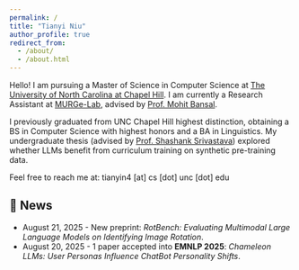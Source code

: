 ```yaml
---
permalink: /
title: "Tianyi Niu"
author_profile: true
redirect_from: 
  - /about/
  - /about.html
---
```


Hello! I am pursuing a Master of Science in Computer Science at [The University of North Carolina at Chapel Hill](https://www.unc.edu). I am currently a Research Assistant at [MURGe-Lab](https://murgelab.cs.unc.edu), advised by [Prof. Mohit Bansal](https://www.cs.unc.edu/~mbansal/). 

I previously graduated from UNC Chapel Hill highest distinction, obtaining a BS in Computer Science with highest honors and a BA in Linguistics. My undergraduate thesis (advised by [Prof. Shashank Srivastava](https://www.ssriva.com)) explored whether LLMs benefit from curriculum training on synthetic pre-training data.

Feel free to reach me at: tianyin4 [at] cs [dot] unc [dot] edu

## 📢 News

* August 21, 2025 - New preprint: _RotBench: Evaluating Multimodal Large Language Models on Identifying Image Rotation_.
* August 20, 2025 - 1 paper accepted into **EMNLP 2025**: _Chameleon LLMs: User Personas Influence ChatBot Personality Shifts_.